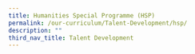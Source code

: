```yaml
---
title: Humanities Special Programme (HSP)
permalink: /our-curriculum/Talent-Development/hsp/
description: ""
third_nav_title: Talent Development
---
```


